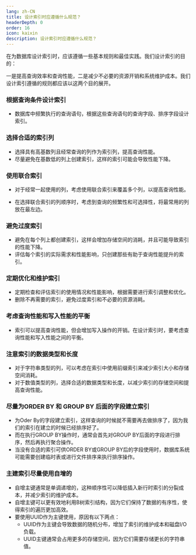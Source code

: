 ```yaml
---
lang: zh-CN
title: 设计索引时应遵循什么规范？
headerDepth: 0
order: 16
icon: kaixin
description: 设计索引时应遵循什么规范？
---
```




在为数据库设计索引时，应该遵循一些基本规则和最佳实践。我们设计索引的目的：

一是提高查询效率和查询性能，二是减少不必要的资源开销和系统维护成本。我们设计索引遵循的规则都应该以这两个目的展开。



###  根据查询条件设计索引

- 数据库中频繁执行的查询语句，根据这些查询语句的查询字段、排序字段设计索引。



### 选择合适的索引列

- 选择具有高基数列且经常查询的列作为索引列，提高查询性能。
- 尽量避免在基数低的列上创建索引，这样的索引可能会导致性能下降。



### 使用联合索引

- 对于经常一起使用的列，考虑使用联合索引来覆盖多个列，以提高查询性能。

- 在选择联合索引的列顺序时，考虑到查询的频繁性和可选择性，将最常用的列放在最左边。

  

### 避免过度索引

- 避免在每个列上都创建索引，这样会增加存储空间的消耗，并且可能导致索引的性能下降。
- 评估每个索引的实际需求和性能影响，只创建那些有助于查询性能提升的索引。



### 定期优化和维护索引

- 定期检查和评估索引的使用情况和性能影响，根据需要进行索引调整和优化。
- 删除不再需要的索引，避免过度索引和不必要的资源消耗。



### 考虑查询性能和写入性能的平衡

- 索引可以提高查询性能，但会增加写入操作的开销。在设计索引时，要考虑查询性能和写入性能之间的平衡。

  

### 注意索引的数据类型和长度

- 对于字符串类型的列，可以考虑在索引中使用前缀索引来减少索引大小和存储空间消耗。
- 对于数值类型的列，选择合适的数据类型和长度，以减少索引的存储空间和提高查询性能。



### 尽量为ORDER BY 和 GROUP BY 后面的字段建立索引

- 为Oder By的字段建立索引，这样查询的时候就不需要再去做排序了，因为我们的索引在建立的时候已经排序好了。
- 而在执行GROUP BY操作时，通常会首先对GROUP BY后面的字段进行排序，然后再执行聚合操作。
- 当没有合适的索引可供ORDER BY或GROUP BY后的字段使用时，数据库系统可能需要创建临时表或进行文件排序来执行排序操作。



### 主建索引尽量使用自增的

- 自增主键通常是单调递增的，这种顺序性可以降低插入新行时索引的分裂成本，并减少索引的维护成本。
- 自增主键可以更有效地利用B树索引结构，因为它们保持了数据的有序性，使得索引的遍历更加高效。
- 要使用UUID作为主键使用，原因有以下两点：
  - UUID作为主键会导致数据的随机分布，增加了索引的维护成本和磁盘I/O负载。
  - UUID主键通常会占用更多的存储空间，因为它们需要存储更长的字符串值。

<!-- @include: @article-footer.snippet.md -->